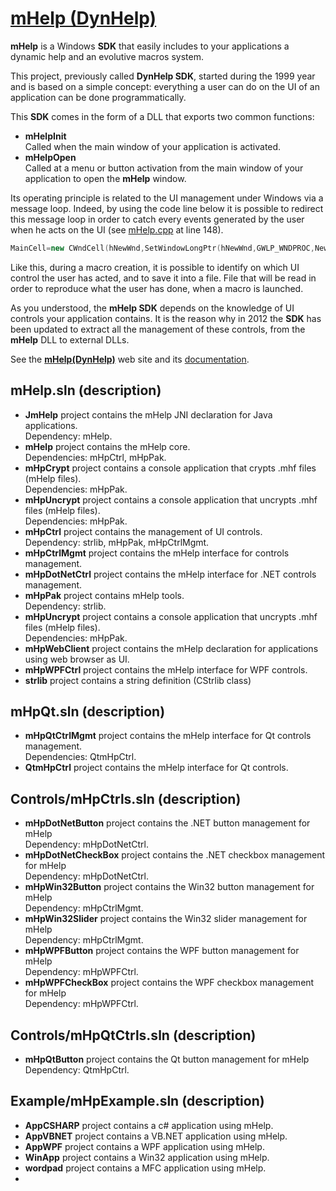 # [mHelp (DynHelp)](https://github.com/STUDIO-Artaban/mHelp)
**mHelp** is a Windows **SDK** that easily includes to your applications a dynamic help and an evolutive macros system.

This project, previously called **DynHelp SDK**, started during the 1999 year and is based on a simple concept: everything a user can do on the UI of an application can be done programmatically.

This **SDK** comes in the form of a DLL that exports two common functions:

* **mHelpInit**<br>
Called when the main window of your application is activated.
* **mHelpOpen**<br>
Called at a menu or button activation from the main window of your application to open the **mHelp** window.

Its operating principle is related to the UI management under Windows via a message loop. Indeed, by using the code line below it is possible to redirect this message loop in order to catch every events generated by the user when he acts on the UI (see [mHelp.cpp](https://github.com/STUDIO-Artaban/mHelp/blob/master/mHelp/mHelp.cpp) at line 148).

```c++
MainCell=new CWndCell(hNewWnd,SetWindowLongPtr(hNewWnd,GWLP_WNDPROC,NewProc));
```

Like this, during a macro creation, it is possible to identify on which UI control the user has acted, and to save it into a file. File that will be read in order to reproduce what the user has done, when a macro is launched.

As you understood, the **mHelp SDK** depends on the knowledge of UI controls your application contains. It is the reason why in 2012 the **SDK** has been updated to extract all the management of these controls, from the **mHelp** DLL to external DLLs.

See the [**mHelp(DynHelp)**](http://vp.magellan.free.fr/DynHelp) web site and its [documentation](http://vp.magellan.free.fr/DynHelp/index.php?Lang=fr&Chapter=Doc).

## **mHelp.sln** (description)

* **JmHelp** project contains the mHelp JNI declaration for Java applications.<br>
Dependency: mHelp.
* **mHelp** project contains the mHelp core.<br>
Dependencies: mHpCtrl, mHpPak.
* **mHpCrypt** project contains a console application that crypts .mhf files (mHelp files).<br>
Dependencies: mHpPak.
* **mHpUncrypt** project contains a console application that uncrypts .mhf files (mHelp files).<br>
Dependencies: mHpPak.
* **mHpCtrl** project contains the management of UI controls.<br>
Dependency: strlib, mHpPak, mHpCtrlMgmt.
* **mHpCtrlMgmt** project contains the mHelp interface for controls management.
* **mHpDotNetCtrl** project contains the mHelp interface for .NET controls management.
* **mHpPak** project contains mHelp tools.<br>
Dependency: strlib.
* **mHpUncrypt** project contains a console application that uncrypts .mhf files (mHelp files).<br>
Dependencies: mHpPak.
* **mHpWebClient** project contains the mHelp declaration for applications using web browser as UI.
* **mHpWPFCtrl** project contains the mHelp interface for WPF controls.
* **strlib** project contains a string definition (CStrlib class)

## **mHpQt.sln** (description)

* **mHpQtCtrlMgmt** project contains the mHelp interface for Qt controls management.<br>
Dependencies: QtmHpCtrl.
* **QtmHpCtrl** project contains the mHelp interface for Qt controls.

## **Controls/mHpCtrls.sln** (description)

* **mHpDotNetButton** project contains the .NET button management for mHelp<br>
Dependency: mHpDotNetCtrl.
* **mHpDotNetCheckBox** project contains the .NET checkbox management for mHelp<br>
Dependency: mHpDotNetCtrl.
* **mHpWin32Button** project contains the Win32 button management for mHelp<br>
Dependency: mHpCtrlMgmt.
* **mHpWin32Slider** project contains the Win32 slider management for mHelp<br>
Dependency: mHpCtrlMgmt.
* **mHpWPFButton** project contains the WPF button management for mHelp<br>
Dependency: mHpWPFCtrl.
* **mHpWPFCheckBox** project contains the WPF checkbox management for mHelp<br>
Dependency: mHpWPFCtrl.

## **Controls/mHpQtCtrls.sln** (description)

* **mHpQtButton** project contains the Qt button management for mHelp<br>
Dependency: QtmHpCtrl.

## **Example/mHpExample.sln** (description)

* **AppCSHARP** project contains a c# application using mHelp.
* **AppVBNET** project contains a VB.NET application using mHelp.
* **AppWPF** project contains a WPF application using mHelp.
* **WinApp** project contains a Win32 application using mHelp.
* **wordpad** project contains a MFC application using mHelp.
* 
